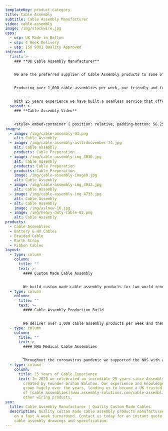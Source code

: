 ```yaml
---
templateKey: product-category
title: Cable Assembly
subtitle: Cable Assembly Manufacturer
video: cable-assembly
image: /img/stockwire.jpg
usps:
  - usp: UK Made in Bolton
  - usp: 4 Week Delivery
  - usp: ISO 9001 Quality Approved
introcol:
  first: >-
    ### **UK Cable Assembly Manufacturer**


    We are the preferred supplier of Cable Assembly products to some of the worlds leading manufacturers including; Aston Martin, Siemens and Vodafone.


    Producing over 1,000 cable assemblies per week, our friendly and focused team of 70 are fully trained on all cable assembly production processes including; crimping, soldering, tinning and understanding acceptable tolerances set by the customer.


    With 25 years experience we have built a seamless service that offers customers a cable assembly solution, supporting them with design & development and delivering on a fast and flexible turnaround.
  second: >-
    ### **Cable Assembly Video**


    <style>.embed-container { position: relative; padding-bottom: 56.25%; height: 0; overflow: hidden; max-width: 100%; } .embed-container iframe, .embed-container object, .embed-container embed { position: absolute; top: 0; left: 0; width: 100%; height: 100%; }</style><div class='embed-container'><iframe src='https://www.youtube.com/embed/JM9UP2GiQ_M?loop=1&playlist=JM9UP2GiQ_M' frameborder='0' allowfullscreen></iframe></div>
images:
  - image: /img/cable-assembly-01.png
    alt: Cable Assembly
  - image: /img/cable-assembly-asl3rdnovember-74.jpg
    alt: Cable Assembly
    products: Cable Preperation
  - image: /img/cable-assembly-img_4030.jpg
    alt: Cable Assembly
    products: Cable Preperation
  - products: Cable Preperation
    image: /img/cable-assembly-image0.jpg
    alt: Cable Assembly
  - image: /img/cable-assembly-img_4032.jpg
    alt: Cable Assembly
  - image: /img/cable-assembly-img_4733.jpg
    alt: Cable Assembly
  - alt: Cable Assembly
    image: /img/aslnew-16.jpg
  - image: /img/heavy-duty-cable-02.png
    alt: Cable Assembly
products:
  - Cable Assemblies
  - Battery & HV Cables
  - Braided Cable
  - Earth Strap
  - Ribbon Cables
layout:
  - type: column
    column:
      title: ""
      text: >-
        #### Custom Made Cable Assembly


        We build custom made cable assembly products for two world renowned manufacturers, Aston Martin and Brompton Bicycle. Their supply chain required our technical expertise to create the most cost-effective solution for their application. Working with leading brands for over 25 years has broadened our knowledge and expertise on [cable assemblies](www.assembly-solutions.com-cable-assemblies) which has opening opportunities in other Industries across the globe.
  - type: column
    column:
      title: ""
      text: >-
        #### Cable Assembly Production Build


        We deliver over 1,000 cable assembly products per week and these are shipped worldwide to Industries including; Automotive, Medical, Security and Test & Measurement. Based in our large and lively Bolton factory, our cable assembly production is set up for fast turnaround and accurate manufacture.
  - type: column
    column:
      title: ""
      text: >-
        #### NHS Medical Cable Assemblies


        Throughout the coronavirus pandemic we supported the NHS with a range cable assembly products for medical equipment. These included; cable assemblies for covid testing apparatus, hospital bed cables, sterilisation [cable assemblies](www.assembly-solutions.com/cable-assemblies) and ventilation equipment cables. It has been an extremely challenging time and we're proud our of team that put in extra over time every week to show their support in helping hospitals all across the world.
  - type: column
    column:
      title: 25 Years of Cable Experience
      text: In 2020 we celebrated an incredible 25 years since Assembly Solutions was
        created by Founder Graham Balshaw. Our experience and knowledge has
        grown hugely over the years, leading us to become a UK trusted supplier
        of [cable assemblies](www.assembly-solutions.com/cable-assemblies) and
        other wiring products.
seo:
  title: Cable Assembly Manufacturer | Quality Custom Made Cables
  description: Quality custom made cable assembly products manufactured in the UK
    on a fast 4 week turnaround. Contact us today for an instant quote on your
    cable assembly drawings and specification.
---
```

